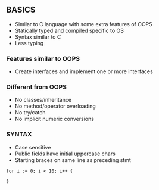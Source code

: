## BASICS

* Similar to C language with some extra features of OOPS
* Statically typed and compiled specific to OS
* Syntax similar to C
* Less typing

### Features similar to OOPS
* Create interfaces and implement one or more interfaces

### Different from OOPS
* No classes/inheritance
* No method/operator overloading
* No try/catch
* No implicit numeric conversions

### SYNTAX

* Case sensitive
* Public fields have initial uppercase chars
* Starting braces on same line as preceding stmt

```
for i := 0; i < 10; i++ {
    
}
```

